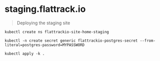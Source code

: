 # staging.flattrack.io

> Deploying the staging site

```
kubectl create ns flattrackio-site-home-staging

kubectl -n create secret generic flattrackio-postgres-secret --from-literal=postgres-password=MYPASSWORD
```

```
kubectl apply -k .
```
